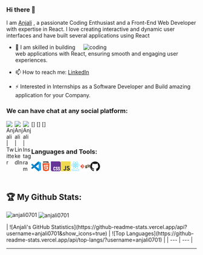### Hi there 👋
I am [Anjali](https://github.com/anjalisharma122) , a passionate Coding Enthusiast and a Front-End Web Developer with expertise in React. I love creating interactive and dynamic user interfaces and have built several applications using React

<img align="right" alt="coding" width="300" src="https://user-images.githubusercontent.com/101390725/190355324-a0e8b36a-6c23-46df-93b2-aa01c7dddd24.gif">


- 🌱 I am skilled in building web applications with React, ensuring smooth and engaging user experiences.
- 📫 How to reach me: 
    [LinkedIn](https://www.linkedin.com/in/anjali-sharma-588145289/)

- ⚡ Interested in Internships as a Software Developer and Build amazing application for your Company.

### We can have chat at any social platform:



[<img align="left" alt="Anjali | Twitter" width="22px" src="https://cdn.jsdelivr.net/npm/simple-icons@v3/icons/twitter.svg" />]
[<img align="left" alt="Anjali | LinkedIn" width="22px" src="https://cdn.jsdelivr.net/npm/simple-icons@v3/icons/linkedin.svg" />]
[<img align="left" alt="Anjali | Instagram" width="22px" src="https://cdn.jsdelivr.net/npm/simple-icons@v3/icons/instagram.svg" />]

<br />


### Languages and Tools:

<img align="left" alt="Visual Studio Code" width="26px" src="https://raw.githubusercontent.com/github/explore/80688e429a7d4ef2fca1e82350fe8e3517d3494d/topics/visual-studio-code/visual-studio-code.png" />
<img align="left" alt="HTML5" width="26px" src="https://raw.githubusercontent.com/github/explore/80688e429a7d4ef2fca1e82350fe8e3517d3494d/topics/html/html.png" />
<img align="left" alt="CSS3" width="26px" src="https://raw.githubusercontent.com/github/explore/80688e429a7d4ef2fca1e82350fe8e3517d3494d/topics/css/css.png" />
<img align="left" alt="JavaScript" width="26px" src="https://raw.githubusercontent.com/github/explore/80688e429a7d4ef2fca1e82350fe8e3517d3494d/topics/javascript/javascript.png" />
<img align="left" alt="React" width="26px" src="https://raw.githubusercontent.com/devicons/devicon/master/icons/react/react-original-wordmark.svg" />
<img align="left" alt="Git" width="26px" src="https://raw.githubusercontent.com/github/explore/80688e429a7d4ef2fca1e82350fe8e3517d3494d/topics/git/git.png" />
<img align="left" alt="GitHub" width="26px" src="https://raw.githubusercontent.com/github/explore/78df643247d429f6cc873026c0622819ad797942/topics/github/github.png" />

<br />
<br />
<br />

## :trophy:  My Github Stats:
<p><img align="left" src="https://github-readme-stats.vercel.app/api/top-langs?username=anjali0701&show_icons=true&locale=en&layout=compact" alt="anjali0701" /></p>

<p>&nbsp;<img align="center" src="https://github-readme-stats.vercel.app/api?username=anjali0701&show_icons=true&locale=en" alt="anjali0701" /></p>
| ![Anjali's GitHub Statistics](https://github-readme-stats.vercel.app/api?username=anjali0701&show_icons=true) | ![Top Languages](https://github-readme-stats.vercel.app/api/top-langs/?username=anjali0701) |
| --- | --- |


---



<!--
**anjalii0701/anjalii0701** is a ✨ _special_ ✨ repository because its `README.md` (this file) appears on your GitHub profile.

Here are some ideas to get you started:

- 🔭 I’m currently working on ...
- 🌱 I’m currently learning ...
- 👯 I’m looking to collaborate on ...
- 🤔 I’m looking for help with ...
- 💬 Ask me about ...
- 📫 How to reach me: ...
- 😄 Pronouns: ...
- ⚡ Fun fact: ...
-->
